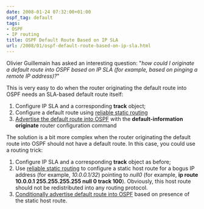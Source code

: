 ```yaml
---
date: 2008-01-24 07:32:00+01:00
ospf_tag: default
tags:
- OSPF
- IP routing
title: OSPF Default Route Based on IP SLA
url: /2008/01/ospf-default-route-based-on-ip-sla.html
---
```

Olivier Guillemain has asked an interesting question: "*how could I originate a default route into OSPF based on IP SLA (for example, based on pinging a remote IP address)?*"

This is very easy to do when the router originating the default route into OSPF needs an SLA-based default route itself:

1.  Configure IP SLA and a corresponding **track** object;
2.  Configure a default route using [reliable static routing](https://blog.ipspace.net/2007/02/reliable-static-routing.html)
3.  [Advertise the default route into OSPF](https://blog.ipspace.net/2007/06/ospf-default-route-design-scenarios.html) with the **default-information originate** router configuration command

The solution is a bit more complex when the router originating the default route into OSPF should not have a default route. In this case, you could use a routing trick:

1.  Configure IP SLA and a corresponding **track** object as before;
2.  Use [reliable static routing](https://blog.ipspace.net/2007/02/reliable-static-routing.html) to configure a static host route for a bogus IP address (for example, *10.0.0.1/32*) pointing to *null0* (for example, **ip route 10.0.0.1 255.255.255.255 null 0 track 100**). Obviously, this host route should not be redistributed into any routing protocol.
3.  [Conditionally advertise default route into OSPF](https://blog.ipspace.net/2007/08/conditional-ospf-default-route-tested.html) based on presence of the static host route.
